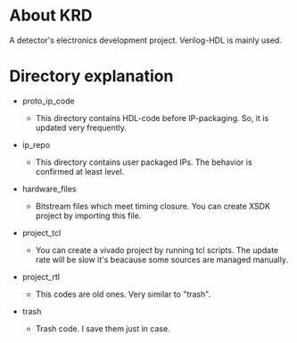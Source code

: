 # About KRD
A detector's electronics development project. Verilog-HDL is mainly used.

# Directory explanation

* proto_ip_code
  * This directory contains HDL-code before IP-packaging. So, it is updated very frequently.

* ip_repo
  * This directory contains user packaged IPs. The behavior is confirmed at least level.

* hardware_files
  * Bitstream files which meet timing closure. You can create XSDK project by importing this file.

* project_tcl
  * You can create a vivado project by running tcl scripts. The update rate will be slow it's beacause  some sources are managed manually.

* project_rtl
  * This codes are old ones. Very similar to "trash".

* trash
  * Trash code. I save them just in case.

